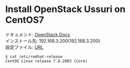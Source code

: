 # Install OpenStack Ussuri on CentOS7
ドキュメント: [OpenStack Docs](https://docs.openstack.org/install-guide/)  
インストール先: 192.168.3.200(192.168.3.200)  
設定ファイル: [URL](URL)
```
$ cat /etc/redhat-release 
CentOS Linux release 7.8.2003 (Core)
```
